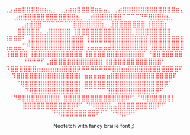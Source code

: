 <h3 align="center" style="color: #ff6e6e">
   ⢀⣠⣴⣶⣿⣿⣿⣿⣶⣦⣄⡀            ⢀⣠⣴⣶⣿⣿⣿⣿⣶⣦⣤⡀
 ⢀⣴⣿⣿⣿⣿⣿⣿⣿⣿⣿⣿⣿⣿⣶⣄        ⣠⣶⣿⣿⣿⣿⣿⣿⣿⣿⣿⣿⣿⣿⣦⡀
⢀⣾⣿⣿⣿⣿⣿⣿⠉⠉⠉⠉⠙⠛⢿⣿⣿⣷⣦⡀  ⢀⣴⣾⣿⣿⠉⠉⠉⠉⠉⠉⠉⣿⣿⣿⣿⣿⣿⣷⡀
⣸⣿⣿⣿⣿⣿⣿⣿ ⢸⣿⣿⣿⡆ ⣿⣿⣿⣿⣿⣄⣠⣿⣿⣿⣿⣿ ⢸⣿⣿⣿⣿⣿⣿⣿⣿⣿⣿⣿⣿⣇
⣿⣿⣿⣿⣿⣿⣿⣿ ⠸⠿⠿⠿⠃⢠⣿⣿⣿⣿⣿⣿⣿⣿⣿⣿⣿⣿ ⢸⣿⣿⣿⣿⣿⣿⣿⣿⣿⣿⣿⣿⣿
⣿⣿⣿⣿⣿⣿⣿⣿ ⢠⣤⣤⣤⡉⠛⣿⣿⣿⣿⣿⣿⣿⣿⣿⣿⣿⣿ ⢠⣤⣤⣤⣤⣼⣿⣿⣿⣿⣿⣿⣿⣿
⢹⣿⣿⣿⣿⣿⣿⣿ ⢸⣿⣿⣿⣿ ⢸⣿⣿⣿⣿⣿⣿⣿⣿⣿⣿⣿ ⢸⣿⣿⣿⣿⣿⣿⣿⣿⣿⣿⣿⣿⡏
⠘⣿⣿⣿⣿⣿⣿⣿ ⠘⠛⠛⠛⠋⢀⣾⣿⣿⣿⣿⣿⣿⣿⣿⣿⣿⣿ ⢸⣿⣿⣿⣿⣿⣿⣿⣿⣿⣿⣿⣿⠃
 ⠹⣿⣿⣿⣿⣿⣿⣶⣶⣶⣶⣶⣾⣿⣿⣿⡿⠿⠿⠿⠿⠿⠿⠿⣿⣿⣶⣾⣿⣿⣿⣿⣿⣿⣿⣿⣿⣿⣿⠏
  ⠹⣿⣿⣿⣿⣿⣿⣿⣿⣿⣿⣿⣿⣿⣿⡇ ⣶⣶⣶⣶⣶⣶⣿⣿⣿⣿⣿⣿⣿⣿⣿⣿⣿⣿⣿⣿⠏
   ⠈⢿⣿⣿⣿⣿⣿⣿⣿⣿⣿⣿⣿⣿⡇ ⣿⣿⣿⣿⣿⣿⣿⣿⣿⣿⣿⣿⣿⣿⣿⣿⣿⣿⡿⠁
     ⠙⢿⣿⣿⣿⣿⣿⣿⣿⣿⣿⣿⡇ ⠉⠉⠉⠉⠉⢹⣿⣿⣿⣿⣿⣿⣿⣿⣿⣿⡿⠋
       ⠙⠿⣿⣿⣿⣿⣿⣿⣿⣿⡇ ⣿⣿⣿⣿⣿⣿⣿⣿⣿⣿⣿⣿⣿⣿⠿⠋
         ⠈⠻⢿⣿⣿⣿⣿⣿⡇ ⣿⣿⣿⣿⣿⣿⣿⣿⣿⣿⣿⡿⠟⠁
            ⠙⠻⣿⣿⣿⣧⣤⣿⣿⣿⣿⣿⣿⣿⣿⣿⠟⠋
               ⠙⠻⣿⣿⣿⣿⣿⣿⣿⣿⠟⠋⠁
                  ⠙⠻⢿⡿⠟⠋
</h3>
<p align="center">Neofetch with fancy braille font ;)</p>
